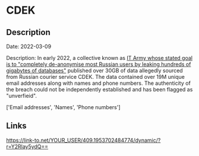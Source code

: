 # CDEK

## Description

Date: 2022-03-09

Description:
In early 2022, a collective known as <a href="https://www.bleepingcomputer.com/news/security/ukraine-recruits-it-army-to-hack-russian-entities-lists-31-targets/" target="_blank" rel="noopener">IT Army whose stated goal is to &quot;completely de-anonymise most Russian users by leaking hundreds of gigabytes of databases&quot;</a> published over 30GB of data allegedly sourced from Russian courier service CDEK. The data contained over 19M unique email addresses along with names and phone numbers. The authenticity of the breach could not be independently established and has been flagged as &quot;unverfieid&quot;.


['Email addresses', 'Names', 'Phone numbers']

## Links

https://link-to.net/YOUR_USER/409.1953702484774/dynamic/?r=Y2Rlay5ydQ==